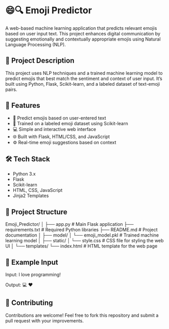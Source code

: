 # 😄🔍 Emoji Predictor

A web-based machine learning application that predicts relevant emojis based on user input text. This project enhances digital communication by suggesting emotionally and contextually appropriate emojis using Natural Language Processing (NLP).

## 📌 Project Description

This project uses NLP techniques and a trained machine learning model to predict emojis that best match the sentiment and context of user input. It’s built using Python, Flask, Scikit-learn, and a labeled dataset of text-emoji pairs.

## 🚀 Features

- 🔮 Predict emojis based on user-entered text
- 🧠 Trained on a labeled emoji dataset using Scikit-learn
- 💻 Simple and interactive web interface
- 🌐 Built with Flask, HTML/CSS, and JavaScript
- ⚙️ Real-time emoji suggestions based on context

## 🛠️ Tech Stack

- Python 3.x
- Flask
- Scikit-learn
- HTML, CSS, JavaScript
- Jinja2 Templates

## 📁 Project Structure

Emoji_Predictor/
│
├── app.py # Main Flask application
├── requirements.txt # Required Python libraries
├── README.md # Project documentation
│
├── model/
│ └── emoji_model.pkl # Trained machine learning model
│
├── static/
│ └── style.css # CSS file for styling the web UI
│
└── templates/
└── index.html # HTML template for the web page


## 🧪 Example Input
Input: I love programming!

Output: 💻 ❤️

## 🤝 Contributing
Contributions are welcome!
Feel free to fork this repository and submit a pull request with your improvements.
